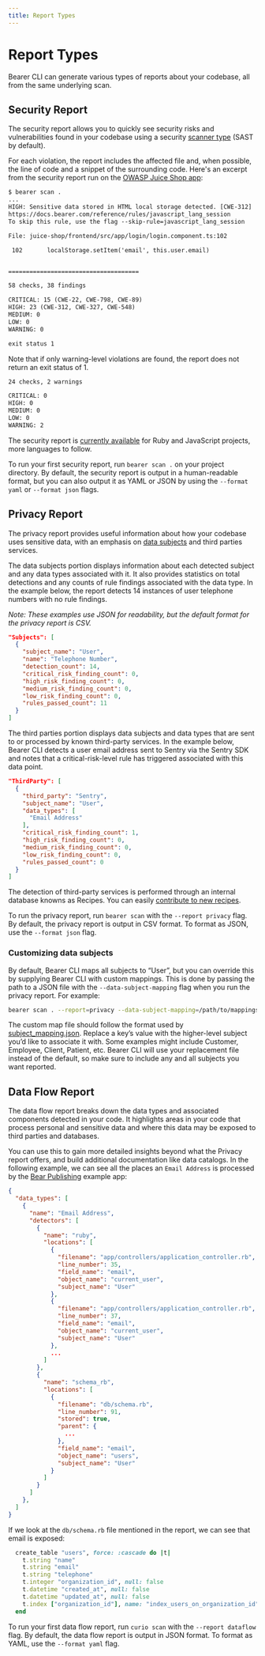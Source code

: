 ```yaml
---
title: Report Types
---
```


# Report Types

Bearer CLI can generate various types of reports about your codebase, all from the same underlying scan.

## Security Report

The security report allows you to quickly see security risks and vulnerabilities found in your codebase using a security [scanner type](/explanations/scanners) (SAST by default). 

For each violation, the report includes the affected file and, when possible, the line of code and a snippet of the surrounding code. Here's an excerpt from the security report run on the [OWASP Juice Shop app](https://github.com/juice-shop/juice-shop):

```txt
$ bearer scan .
...
HIGH: Sensitive data stored in HTML local storage detected. [CWE-312]
https://docs.bearer.com/reference/rules/javascript_lang_session
To skip this rule, use the flag --skip-rule=javascript_lang_session

File: juice-shop/frontend/src/app/login/login.component.ts:102

 102       localStorage.setItem('email', this.user.email)


=====================================

58 checks, 38 findings

CRITICAL: 15 (CWE-22, CWE-798, CWE-89)
HIGH: 23 (CWE-312, CWE-327, CWE-548)
MEDIUM: 0
LOW: 0
WARNING: 0

exit status 1
```

Note that if only warning-level violations are found, the report does not return an exit status of 1.

```txt
24 checks, 2 warnings

CRITICAL: 0
HIGH: 0
MEDIUM: 0
LOW: 0
WARNING: 2

```

The security report is [currently available](/reference/supported-languages/) for Ruby and JavaScript projects, more languages to follow.

To run your first security report, run `bearer scan .` on your project directory. By default, the security report is output in a human-readable format, but you can also output it as YAML or JSON by using the `--format yaml` or `--format json` flags.

## Privacy Report

The privacy report provides useful information about how your codebase uses sensitive data, with an emphasis on [data subjects](https://ico.org.uk/for-organisations/sme-web-hub/key-data-protection-terms-you-need-to-know/#datasubject) and third parties services.

The data subjects portion displays information about each detected subject and any data types associated with it. It also provides statistics on total detections and any counts of rule findings associated with the data type. In the example below, the report detects 14 instances of user telephone numbers with no rule findings.

_Note: These examples use JSON for readability, but the default format for the privacy report is CSV._

```json
"Subjects": [
  {
    "subject_name": "User",
    "name": "Telephone Number",
    "detection_count": 14,
    "critical_risk_finding_count": 0,
    "high_risk_finding_count": 0,
    "medium_risk_finding_count": 0,
    "low_risk_finding_count": 0,
    "rules_passed_count": 11
  }
]
```


The third parties portion displays data subjects and data types that are sent to or processed by known third-party services. In the example below, Bearer CLI detects a user email address sent to Sentry via the Sentry SDK and notes that a critical-risk-level rule has triggered associated with this data point.

```json
"ThirdParty": [
  {
    "third_party": "Sentry",
    "subject_name": "User",
    "data_types": [
      "Email Address"
    ],
    "critical_risk_finding_count": 1,
    "high_risk_finding_count": 0,
    "medium_risk_finding_count": 0,
    "low_risk_finding_count": 0,
    "rules_passed_count": 0
  }
]
```

The detection of third-party services is performed through an internal database knowns as Recipes. You can easily [contribute to new recipes](/contributing/recipes/).

To run the privacy report, run `bearer scan` with the `--report privacy` flag. By default, the privacy report is output in CSV format. To format as JSON, use the `--format json` flag.

### Customizing data subjects

By default, Bearer CLI maps all subjects to “User”, but you can override this by supplying Bearer CLI with custom mappings. This is done by passing the path to a JSON file with the `--data-subject-mapping` flag when you run the privacy report. For example:

```bash
bearer scan . --report=privacy --data-subject-mapping=/path/to/mappings.json
```

The custom map file should follow the format used by [subject_mapping.json]({{meta.sourcePath}}/blob/main/pkg/classification/db/subject_mapping.json). Replace a key’s value with the higher-level subject you’d like to associate it with. Some examples might include Customer, Employee, Client, Patient, etc. Bearer CLI will use your replacement file instead of the default, so make sure to include any and all subjects you want reported.

## Data Flow Report

The data flow report breaks down the data types and associated components detected in your code. It highlights areas in your code that process personal and sensitive data and where this data may be exposed to third parties and databases.

You can use this to gain more detailed insights beyond what the Privacy report offers, and build additional documentation like data catalogs. In the following example, we can see all the places an `Email Address` is processed by the [Bear Publishing](https://github.com/Bearer/bear-publishing) example app:

```json
{
  "data_types": [
    {
      "name": "Email Address",
      "detectors": [
        {
          "name": "ruby",
          "locations": [
            {
              "filename": "app/controllers/application_controller.rb",
              "line_number": 35,
              "field_name": "email",
              "object_name": "current_user",
              "subject_name": "User"
            },
            {
              "filename": "app/controllers/application_controller.rb",
              "line_number": 37,
              "field_name": "email",
              "object_name": "current_user",
              "subject_name": "User"
            },
            ...
          ]
        },
        {
          "name": "schema_rb",
          "locations": [
            {
              "filename": "db/schema.rb",
              "line_number": 91,
              "stored": true,
              "parent": {
                ...
              },
              "field_name": "email",
              "object_name": "users",
              "subject_name": "User"
            }
          ]
        }
      ]
    },
  ]
}
```

If we look at the `db/schema.rb` file mentioned in the report, we can see that email is exposed:
```ruby
  create_table "users", force: :cascade do |t|
    t.string "name"
    t.string "email"
    t.string "telephone"
    t.integer "organization_id", null: false
    t.datetime "created_at", null: false
    t.datetime "updated_at", null: false
    t.index ["organization_id"], name: "index_users_on_organization_id"
  end
```

To run your first data flow report, run `curio scan` with the `--report dataflow` flag. By default, the data flow report is output in JSON format. To format as YAML, use the `--format yaml` flag.